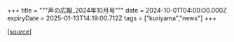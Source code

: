 +++
title = """声の広報_2024年10月号"""
date = 2024-10-01T04:00:00.000Z
expiryDate = 2025-01-13T14:19:00.712Z
tags = ["kuriyama","news"]
+++


[[source]](https://www.town.kuriyama.hokkaido.jp/site/koho/29106.html)
